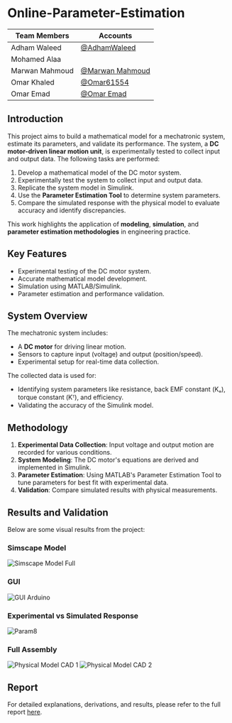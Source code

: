 # Online-Parameter-Estimation

| **Team Members** | **Accounts**      |
|-------------------|-------------------|
| Adham Waleed     |      [@AdhamWaleed](#)         |
| Mohamed Alaa     |                   | 
| Marwan Mahmoud   |        [@Marwan Mahmoud](#)             |
| Omar Khaled      |       [@Omar61554](#)              |
| Omar Emad        |          [@Omar Emad](#)           |

## Introduction
This project aims to build a mathematical model for a mechatronic system, estimate its parameters, and validate its performance. The system, a **DC motor-driven linear motion unit**, is experimentally tested to collect input and output data. The following tasks are performed:

1. Develop a mathematical model of the DC motor system.
2. Experimentally test the system to collect input and output data.
3. Replicate the system model in Simulink.
4. Use the **Parameter Estimation Tool** to determine system parameters.
5. Compare the simulated response with the physical model to evaluate accuracy and identify discrepancies.

This work highlights the application of **modeling**, **simulation**, and **parameter estimation methodologies** in engineering practice.

## Key Features
- Experimental testing of the DC motor system.
- Accurate mathematical model development.
- Simulation using MATLAB/Simulink.
- Parameter estimation and performance validation.

## System Overview
The mechatronic system includes:
- A **DC motor** for driving linear motion.
- Sensors to capture input (voltage) and output (position/speed).
- Experimental setup for real-time data collection.

The collected data is used for:
- Identifying system parameters like resistance, back EMF constant (Κₒ), torque constant (Κᵀ), and efficiency.
- Validating the accuracy of the Simulink model.

## Methodology
1. **Experimental Data Collection**: Input voltage and output motion are recorded for various conditions.
2. **System Modeling**: The DC motor's equations are derived and implemented in Simulink.
3. **Parameter Estimation**: Using MATLAB's Parameter Estimation Tool to tune parameters for best fit with experimental data.
4. **Validation**: Compare simulated results with physical measurements.

## Results and Validation
Below are some visual results from the project:

### Simscape Model
![Simscape Model Full](https://github.com/user-attachments/assets/4f213528-5d4c-4da9-b71b-1759b2512ff2)

### GUI

![GUI Arduino](https://github.com/user-attachments/assets/87b83e5d-8abd-4bbc-977e-53d4d041585d)



### Experimental vs Simulated Response
![Param8](https://github.com/user-attachments/assets/4e8eb7ee-062b-4c0a-98e9-8f7934fcaa69)



### Full Assembly
![Physical Model CAD 1](https://github.com/user-attachments/assets/e28441fb-067c-4037-9462-3e07f14f2d56)
![Physical Model CAD 2](https://github.com/user-attachments/assets/42f58945-9f62-4baf-9692-398c6ae3026f)


## Report
For detailed explanations, derivations, and results, please refer to the full report [here](https://drive.google.com/file/d/1yMU4xLJWwgrSheOeOfZTUfycAGEJT1Sy/view).
<!-- ![My_QR_Code_1-4096](https://github.com/user-attachments/assets/adf08ca2-53db-4251-9062-28494695b95b) -->



